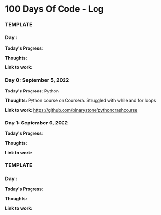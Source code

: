 # 100 Days Of Code - Log

### TEMPLATE
### Day : 

**Today's Progress**: 

**Thoughts:** 

**Link to work:** 


### Day 0: September 5, 2022

**Today's Progress**: Python

**Thoughts:** Python course on Coursera. Struggled with while and for loops

**Link to work:** https://github.com/binarystone/pythoncrashcourse

### Day 1: September 6, 2022

**Today's Progress**: 

**Thoughts:** 

**Link to work:** 



### TEMPLATE
### Day : 

**Today's Progress**: 

**Thoughts:** 

**Link to work:** 

